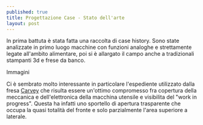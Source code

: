 ```yaml
---
published: true
title: Progettazione Case - Stato dell'arte
layout: post
---
```

In prima battuta è stata fatta una raccolta di case history. 
Sono state analizzate in primo luogo macchine con funzioni analoghe e strettamente legate all'ambito alimentare, poi si è allargato il campo anche a tradizionali stampanti 3d e frese da banco.

Immagini

Ci è sembrato molto interessante in particolare l'espediente utilizzato dalla fresa [Carvey](https://www.inventables.com/technologies/carvey) che risulta essere un'ottimo compromesso fra copertura della meccanica e dell'elettronica della macchina utensile e visibilita del "work in progress".
Questa ha infatti uno sportello di apertura trasparente che occupa la quasi totalità del fronte e solo parzialmente l'area superiore a laterale.